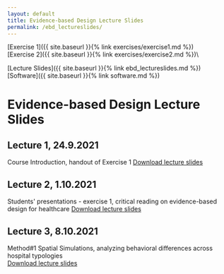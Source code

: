 ```yaml
---
layout: default
title: Evidence-based Design Lecture Slides
permalink: /ebd_lectureslides/
---
```


[Exercise 1]({{ site.baseurl }}{% link exercises/exercise1.md %})\
[Exercise 2]({{ site.baseurl }}{% link exercises/exercise2.md %})\
<!--[Exercise 3]({{ site.baseurl }}{% link exercises/exercise3.md %})\-->
[Lecture Slides]({{ site.baseurl }}{% link ebd_lectureslides.md %})\
[Software]({{ site.baseurl }}{% link software.md %})

# Evidence-based Design Lecture Slides

## Lecture 1, 24.9.2021
Course Introduction, handout of Exercise 1
[Download lecture slides](https://polybox.ethz.ch/index.php/s/yzSWGNy0lxJWRru)

## Lecture 2, 1.10.2021
Students' presentations - exercise 1, critical reading on evidence-based design for healthcare 
[Download lecture slides](https://polybox.ethz.ch/index.php/s/fC2BXuzxD2QoLGQ)

## Lecture 3, 8.10.2021
Method#1 Spatial Simulations, analyzing behavioral differences across hospital typologies  
[Download lecture slides](https://polybox.ethz.ch/index.php/s/K610SwVGHcwn4LR)
